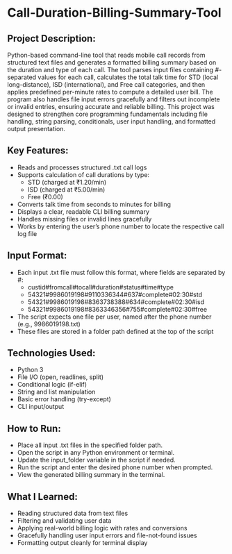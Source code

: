 # Call-Duration-Billing-Summary-Tool
## Project Description:
Python-based command-line tool that reads mobile call records from structured text files and generates a formatted billing summary based on the duration and type of each call. The tool parses input files containing #-separated values for each call, calculates the total talk time for STD (local long-distance), ISD (international), and Free call categories, and then applies predefined per-minute rates to compute a detailed user bill.
The program also handles file input errors gracefully and filters out incomplete or invalid entries, ensuring accurate and reliable billing. This project was designed to strengthen core programming fundamentals including file handling, string parsing, conditionals, user input handling, and formatted output presentation.

## Key Features:
- Reads and processes structured .txt call logs
- Supports calculation of call durations by type:
  - STD (charged at ₹1.20/min)
  - ISD (charged at ₹5.00/min)
  - Free (₹0.00)
- Converts talk time from seconds to minutes for billing
- Displays a clear, readable CLI billing summary
- Handles missing files or invalid lines gracefully
- Works by entering the user’s phone number to locate the respective call log file

## Input Format:
- Each input .txt file must follow this format, where fields are separated by #:
  - custid#fromcall#tocall#duration#status#time#type
  - 54321#9986019198#9110336344#637#complete#02:30#std
  - 54321#9986019198#8363738388#634#complete#02:30#isd
  - 54321#9986019198#8363346356#755#complete#02:30#free
- The script expects one file per user, named after the phone number (e.g., 9986019198.txt)
- These files are stored in a folder path defined at the top of the script

## Technologies Used:
- Python 3
- File I/O (open, readlines, split)
- Conditional logic (if-elif)
- String and list manipulation
- Basic error handling (try-except)
- CLI input/output

## How to Run:
- Place all input .txt files in the specified folder path.
- Open the script in any Python environment or terminal.
- Update the input_folder variable in the script if needed.
- Run the script and enter the desired phone number when prompted.
- View the generated billing summary in the terminal.

## What I Learned:
- Reading structured data from text files
- Filtering and validating user data
- Applying real-world billing logic with rates and conversions
- Gracefully handling user input errors and file-not-found issues
- Formatting output cleanly for terminal display
